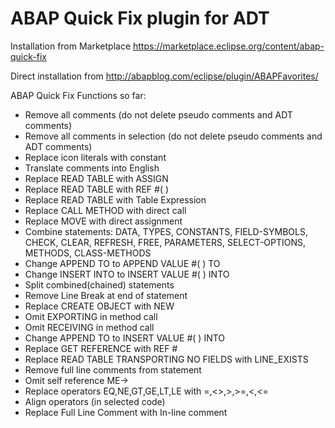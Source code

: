 # ABAP Quick Fix plugin for ADT
Installation from Marketplace https://marketplace.eclipse.org/content/abap-quick-fix 

Direct installation from http://abapblog.com/eclipse/plugin/ABAPFavorites/

ABAP Quick Fix
Functions so far:
- Remove all comments (do not delete pseudo comments and ADT comments)
- Remove all comments in selection (do not delete pseudo comments and ADT comments)
- Replace icon literals with constant
- Translate comments into English
- Replace READ TABLE with ASSIGN
- Replace READ TABLE with REF #( )
- Replace READ TABLE with Table Expression
- Replace CALL METHOD with direct call
- Replace MOVE with direct assignment
- Combine statements: DATA, TYPES, CONSTANTS, FIELD-SYMBOLS, CHECK, CLEAR, REFRESH, FREE, PARAMETERS, SELECT-OPTIONS, METHODS, CLASS-METHODS
- Change APPEND TO to APPEND VALUE #( ) TO
- Change INSERT INTO to INSERT VALUE #( ) INTO
- Split combined(chained) statements
- Remove Line Break at end of statement
- Replace CREATE OBJECT with NEW
- Omit EXPORTING in method call
- Omit RECEIVING in method call
- Change APPEND TO to INSERT VALUE #( ) INTO
- Replace GET REFERENCE with REF #
- Replace READ TABLE TRANSPORTING NO FIELDS with LINE_EXISTS
- Remove full line comments from statement
- Omit self reference ME->
- Replace operators EQ,NE,GT,GE,LT,LE with =,<>,>,>=,<,<=
- Align operators (in selected code)
- Replace Full Line Comment with In-line comment
